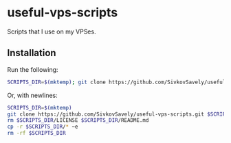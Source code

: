 # useful-vps-scripts

Scripts that I use on my VPSes.

## Installation

Run the following:

```bash
SCRIPTS_DIR=$(mktemp); git clone https://github.com/SivkovSavely/useful-vps-scripts.git $SCRIPTS_DIR; rm $SCRIPTS_DIR/LICENSE $SCRIPTS_DIR/README.md; cp -r $SCRIPTS_DIR/* ~e; rm -rf $SCRIPTS_DIR
```

Or, with newlines:

```bash
SCRIPTS_DIR=$(mktemp)
git clone https://github.com/SivkovSavely/useful-vps-scripts.git $SCRIPTS_DIR
rm $SCRIPTS_DIR/LICENSE $SCRIPTS_DIR/README.md
cp -r $SCRIPTS_DIR/* ~e
rm -rf $SCRIPTS_DIR
```